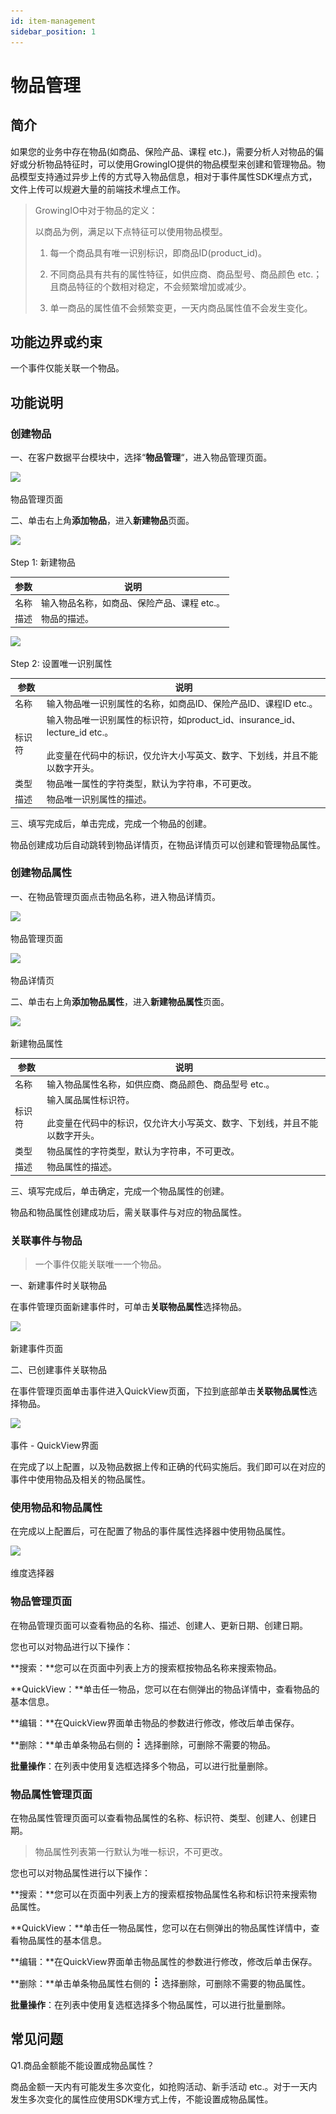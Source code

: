 ```yaml
---
id: item-management
sidebar_position: 1
---
```


# 物品管理

## 简介[](#jian-jie)

如果您的业务中存在物品(如商品、保险产品、课程 etc.)，需要分析人对物品的偏好或分析物品特征时，可以使用GrowingIO提供的物品模型来创建和管理物品。物品模型支持通过异步上传的方式导入物品信息，相对于事件属性SDK埋点方式，文件上传可以规避大量的前端技术埋点工作。

> GrowingIO中对于物品的定义：
> 
> 以商品为例，满足以下点特征可以使用物品模型。
> 
> 1.  每一个商品具有唯一识别标识，即商品ID(product_id)。
> 
> 2.  不同商品具有共有的属性特征，如供应商、商品型号、商品颜色 etc.；且商品特征的个数相对稳定，不会频繁增加或减少。
> 
> 3.  单一商品的属性值不会频繁变更，一天内商品属性值不会发生变化。
> 


## 功能边界或约束[](#gong-neng-bian-jie-huo-yue-shu)

一个事件仅能关联一个物品。


## 功能说明[](#gong-neng-shuo-ming)

### 创建物品[](#chuang-jian-wu-pin)

一、在客户数据平台模块中，选择“**物品管理**“，进入物品管理页面。

![](https://gblobscdn.gitbook.com/assets%2F-M2qbZInaXgdm8kkNosp%2F-M397mvLNcyag8pMLao3%2F-M39NyrYXiaTWby2Bt6e%2Fimage.png?alt=media&token=480263c9-5b48-4194-8f0b-96b3b507850b)

物品管理页面

二、单击右上角**添加物品**，进入**新建物品**页面。

![](https://gblobscdn.gitbook.com/assets%2F-M2qbZInaXgdm8kkNosp%2F-M397mvLNcyag8pMLao3%2F-M39ObiKHKSQ0NP9YJH4%2Fimage.png?alt=media&token=e12f0b00-b027-45f6-964f-9ca53d2729cf)

Step 1: 新建物品

| 参数  | 说明  |
| --- | --- |
| 名称  | 输入物品名称，如商品、保险产品、课程 etc.。 |
| 描述  | 物品的描述。 |

![](https://gblobscdn.gitbook.com/assets%2F-M2qbZInaXgdm8kkNosp%2F-M397mvLNcyag8pMLao3%2F-M39PPC6Y4PuR7nqBVB0%2Fimage.png?alt=media&token=e65db743-e10b-4325-bcc7-f769850b1f68)

Step 2: 设置唯一识别属性

| 参数  | 说明  |
| --- | --- |
| 名称  | 输入物品唯一识别属性的名称，如商品ID、保险产品ID、课程ID etc.。 |
| 标识符 | 输入物品唯一识别属性的标识符，如product_id、insurance_id、lecture_id etc.。<br></br>此变量在代码中的标识，仅允许大小写英文、数字、下划线，并且不能以数字开头。 |
| 类型  | 物品唯一属性的字符类型，默认为字符串，不可更改。 |
| 描述  | 物品唯一识别属性的描述。 |

三、填写完成后，单击完成，完成一个物品的创建。

物品创建成功后自动跳转到物品详情页，在物品详情页可以创建和管理物品属性。


### 创建物品属性[](#chuang-jian-wu-pin-shu-xing)

一、在物品管理页面点击物品名称，进入物品详情页。

![](https://gblobscdn.gitbook.com/assets%2F-M2qbZInaXgdm8kkNosp%2F-M39Qvh2TzPbcSVWhz1G%2F-M39U2cfpFL7EhJCrAnb%2Fimage.png?alt=media&token=5297509e-8f79-420d-91ff-a41139e58614)

物品管理页面

![](https://gblobscdn.gitbook.com/assets%2F-M2qbZInaXgdm8kkNosp%2F-M39Qvh2TzPbcSVWhz1G%2F-M39U_CP0Zu-kxJ_lNUG%2Fimage.png?alt=media&token=12ff1599-56b7-4299-821a-1741096fce08)

物品详情页

二、单击右上角**添加物品属性**，进入**新建物品属性**页面。

![](https://gblobscdn.gitbook.com/assets%2F-M2qbZInaXgdm8kkNosp%2F-M39Qvh2TzPbcSVWhz1G%2F-M39V6EYbAC_xeWec-zA%2Fimage.png?alt=media&token=444d80d5-46f2-4078-86eb-312cd9cc0a39)

新建物品属性

| 参数  | 说明  |
| --- | --- |
| 名称  | 输入物品属性名称，如供应商、商品颜色、商品型号 etc.。 |
| 标识符 | 输入属品属性标识符。<br></br>此变量在代码中的标识，仅允许大小写英文、数字、下划线，并且不能以数字开头。 |
| 类型  | 物品属性的字符类型，默认为字符串，不可更改。 |
| 描述  | 物品属性的描述。 |

三、填写完成后，单击确定，完成一个物品属性的创建。

物品和物品属性创建成功后，需关联事件与对应的物品属性。


### 关联事件与物品[](#guan-lian-shi-jian-yu-wu-pin)

> 一个事件仅能关联唯一一个物品。

一、新建事件时关联物品

在事件管理页面新建事件时，可单击**关联物品属性**选择物品。

![](https://gblobscdn.gitbook.com/assets%2F-M2qbZInaXgdm8kkNosp%2F-M39Xpfweu5RXrS7ARhH%2F-M39Zzng0A7kbUTmD9DP%2Fimage.png?alt=media&token=08b6426b-51aa-4aaf-9e61-0dff292e0515)

新建事件页面

二、已创建事件关联物品

在事件管理页面单击事件进入QuickView页面，下拉到底部单击**关联物品属性**选择物品。

![](https://gblobscdn.gitbook.com/assets%2F-M2qbZInaXgdm8kkNosp%2F-M39Xpfweu5RXrS7ARhH%2F-M39cSPcrEGNLojSiJwM%2Fimage.png?alt=media&token=9920d77d-5d1d-4ce8-b1b3-b1dd7ab0455b)

事件 \- QuickView界面

在完成了以上配置，以及物品数据上传和正确的代码实施后。我们即可以在对应的事件中使用物品及相关的物品属性。


### 使用物品和物品属性[](#shi-yong-wu-pin-he-wu-pin-shu-xing)

在完成以上配置后，可在配置了物品的事件属性选择器中使用物品属性。

![](https://gblobscdn.gitbook.com/assets%2F-M2qbZInaXgdm8kkNosp%2F-M39dicnzGBCtcdh-jxS%2F-M39e5ORbBTfDaZYg3yV%2Fimage.png?alt=media&token=da4361dc-b8b9-4059-9a1f-eb1f3ed6871a)

维度选择器


### 物品管理页面[](#wu-pin-guan-li-ye-mian)

在物品管理页面可以查看物品的名称、描述、创建人、更新日期、创建日期。

您也可以对物品进行以下操作：

**搜索：**您可以在页面中列表上方的搜索框按物品名称来搜索物品。

**QuickView：**单击任一物品，您可以在右侧弹出的物品详情中，查看物品的基本信息。

**编辑：**在QuickView界面单击物品的参数进行修改，修改后单击保存。

**删除：**单击单条物品右侧的 ![](/img/-Lo08UtW7H58ehFKeZ4g-LsycTyZaItbL8_Wigcx-LsyfkaafJ-8X2utJ9BbE782B9E782B9E782B9.png) 选择删除，可删除不需要的物品。

**批量操作**：在列表中使用复选框选择多个物品，可以进行批量删除。


### 物品属性管理页面[](#wu-pin-shu-xing-guan-li-ye-mian)

在物品属性管理页面可以查看物品属性的名称、标识符、类型、创建人、创建日期。

> 物品属性列表第一行默认为唯一标识，不可更改。

您也可以对物品属性进行以下操作：

**搜索：**您可以在页面中列表上方的搜索框按物品属性名称和标识符来搜索物品属性。

**QuickView：**单击任一物品属性，您可以在右侧弹出的物品属性详情中，查看物品属性的基本信息。

**编辑：**在QuickView界面单击物品属性的参数进行修改，修改后单击保存。

**删除：**单击单条物品属性右侧的 ![](/img/-Lo08UtW7H58ehFKeZ4g-LsycTyZaItbL8_Wigcx-LsyfkaafJ-8X2utJ9BbE782B9E782B9E782B9.png) 选择删除，可删除不需要的物品属性。

**批量操作**：在列表中使用复选框选择多个物品属性，可以进行批量删除。


## 常见问题[](#chang-jian-wen-ti)

Q1.商品金额能不能设置成物品属性？

商品金额一天内有可能发生多次变化，如抢购活动、新手活动 etc.。对于一天内发生多次变化的属性应使用SDK埋方式上传，不能设置成物品属性。
